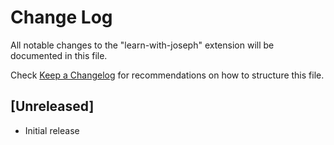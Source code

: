 # Change Log

All notable changes to the "learn-with-joseph" extension will be documented in this file.

Check [Keep a Changelog](http://keepachangelog.com/) for recommendations on how to structure this file.

## [Unreleased]

- Initial release
